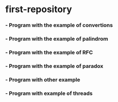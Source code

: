 # first-repository
### - Program with the example of convertions
### - Program with the example of palindrom
### - Program with the example of RFC
### - Program with the example of paradox
### - Program with other example
### - Program with example of threads
